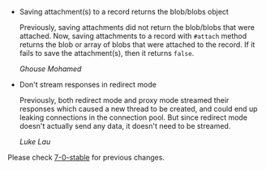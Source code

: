 *   Saving attachment(s) to a record returns the blob/blobs object

    Previously, saving attachments did not return the blob/blobs that
    were attached. Now, saving attachments to a record with `#attach`
    method returns the blob or array of blobs that were attached to
    the record. If it fails to save the attachment(s), then it returns
    `false`.

    *Ghouse Mohamed*

*   Don't stream responses in redirect mode

    Previously, both redirect mode and proxy mode streamed their
    responses which caused a new thread to be created, and could end
    up leaking connections in the connection pool. But since redirect
    mode doesn't actually send any data, it doesn't need to be
    streamed.

    *Luke Lau*

Please check [7-0-stable](https://github.com/rails/rails/blob/7-0-stable/activestorage/CHANGELOG.md) for previous changes.
